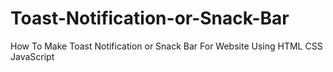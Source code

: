 # Toast-Notification-or-Snack-Bar
How To Make Toast Notification or Snack Bar For Website Using HTML CSS JavaScript
